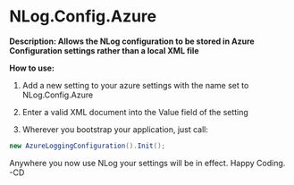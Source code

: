 NLog.Config.Azure 
=================

**Description: Allows the NLog configuration to be stored in Azure Configuration settings rather than a local XML file**

**How to use:**

1. Add a new setting to your azure settings with the name set to NLog.Config.Azure

2. Enter a valid XML document into the Value field of the setting

3. Wherever you bootstrap your application, just call: 
``` C#
new AzureLoggingConfiguration().Init();
```


Anywhere you now use NLog your settings will be in effect. Happy Coding. -CD
